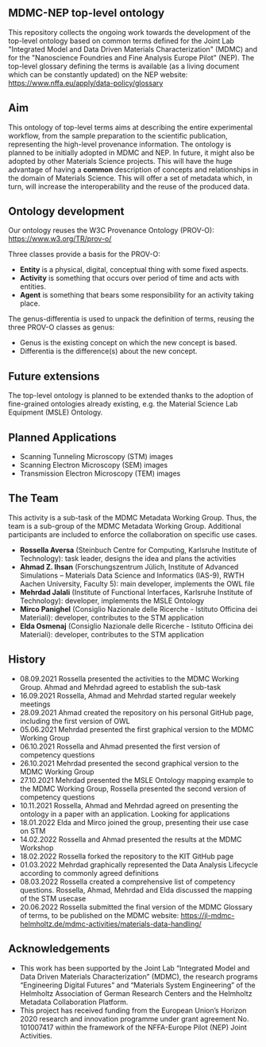 ## MDMC-NEP top-level ontology

This repository collects the ongoing work towards the development of the top-level ontology based on common terms defined for the Joint Lab 
"Integrated Model and Data Driven Materials Characterization" (MDMC) and for the "Nanoscience Foundries and Fine Analysis Europe Pilot" (NEP).
The top-level glossary defining the terms is available (as a living document which can be constantly updated) on the NEP website: https://www.nffa.eu/apply/data-policy/glossary

## Aim

This ontology of top-level terms aims at describing the entire experimental workflow, from the sample preparation to the scientific publication, representing the high-level provenance information. 
The ontology is planned to be initially adopted in MDMC and NEP. 
In future, it might also be adopted by other Materials Science projects. 
This will have the huge advantage of having a **common** description of concepts and relationships in the domain of Materials Science. 
This will offer a set of metadata which, in turn, will increase the interoperability and the reuse of the produced data.

## Ontology development

Our ontology reuses the W3C Provenance Ontology (PROV-O): https://www.w3.org/TR/prov-o/

Three classes provide a basis for the PROV-O: 
- **Entity** is a physical, digital, conceptual thing with some fixed aspects.
- **Activity** is something that occurs over period of time and acts with entities.
- **Agent** is something that bears some responsibility for an activity taking place.

The genus-differentia is used to unpack the definition of terms, reusing the three PROV-O classes as genus:
- Genus is the existing concept on which the new concept is based.
- Differentia is the difference(s) about the new concept.

## Future extensions

The top-level ontology is planned to be extended thanks to the adoption of fine-grained ontologies already existing, 
e.g. the Material Science Lab Equipment (MSLE) Ontology. 

## Planned Applications

* Scanning Tunneling Microscopy (STM) images 
* Scanning Electron Microscopy (SEM) images
* Transmission Electron Microscopy (TEM) images

## The Team

This activity is a sub-task of the MDMC Metadata Working Group. Thus, the team is a sub-group of the MDMC Metadata Working Group. Additional participants are included to enforce the collaboration on specific use cases. 

- **Rossella Aversa** (Steinbuch Centre for Computing, Karlsruhe Institute of Technology): task leader, designs the idea and plans the activities
- **Ahmad Z. Ihsan** (Forschungszentrum Jülich, Institute of Advanced Simulations – Materials Data Science and Informatics (IAS-9), RWTH Aachen University, Faculty 5): main developer, implements the OWL file
- **Mehrdad Jalali** (Institute of Functional Interfaces, Karlsruhe Institute of Technology): developer, implements the MSLE Ontology
- **Mirco Panighel** (Consiglio Nazionale delle Ricerche - Istituto Officina dei Materiali): developer, contributes to the STM application 
- **Elda Osmenaj** (Consiglio Nazionale delle Ricerche - Istituto Officina dei Materiali): developer, contributes to the STM application

## History

- 08.09.2021 Rossella presented the activities to the MDMC Working Group. Ahmad and Mehrdad agreed to establish the sub-task
- 16.09.2021 Rossella, Ahmad and Mehrdad started regular weekely meetings
- 28.09.2021 Ahmad created the repository on his personal GitHub page, including the first version of OWL
- 05.06.2021 Mehrdad presented the first graphical version to the MDMC Working Group
- 06.10.2021 Rossella and Ahmad presented the first version of competency questions
- 26.10.2021 Mehrdad presented the second graphical version to the MDMC Working Group
- 27.10.2021 Mehrdad presented the MSLE Ontology mapping example to the MDMC Working Group, Rossella presented the second version of competency questions
- 10.11.2021 Rossella, Ahmad and Mehrdad agreed on presenting the ontology in a paper with an application. Looking for applications
- 18.01.2022 Elda and Mirco joined the group, presenting their use case on STM
- 14.02.2022 Rossella and Ahmad presented the results at the MDMC Workshop
- 18.02.2022 Rossella forked the repository to the KIT GitHub page
- 01.03.2022 Mehrdad graphically represented the Data Analysis Lifecycle according to commonly agreed definitions
- 08.03.2022 Rossella created a comprehensive list of competency questions. Rossella, Ahmad, Mehrdad and Elda discussed the mapping of the STM usecase
- 20.06.2022 Rossella submitted the final version of the MDMC Glossary of terms, to be published on the MDMC website: https://jl-mdmc-helmholtz.de/mdmc-activities/materials-data-handling/


## Acknowledgements

* This work has been supported by the Joint Lab “Integrated Model and Data Driven Materials Characterization” (MDMC), the research programs “Engineering 
Digital Futures” and “Materials System Engineering” of the Helmholtz Association of German Research Centers and the Helmholtz Metadata Collaboration Platform.
* This project has received funding from the European Union’s Horizon 2020 research and innovation programme under grant agreement No. 101007417 within 
the framework of the NFFA-Europe Pilot (NEP) Joint Activities.

